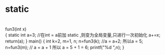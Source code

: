 # static
#



fun3(int x)       
{
  static int a=3;      //在int = a前加 static ,则变为全局变量,只进行一次初始化
  a+=x;
  return(a);
}
main()
{
  int k=2, m=1, n;
  n=fun3(k);        //a = a+2; 所以a = 5;
  n=fun3(m);       //  a = a + 1 所以 a = 5 + 1 = 6;
  printf("%d ",n);
}

